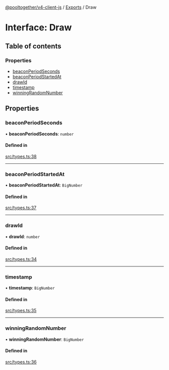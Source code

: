 [@pooltogether/v4-client-js](../README.md) / [Exports](../modules.md) / Draw

# Interface: Draw

## Table of contents

### Properties

- [beaconPeriodSeconds](Draw.md#beaconperiodseconds)
- [beaconPeriodStartedAt](Draw.md#beaconperiodstartedat)
- [drawId](Draw.md#drawid)
- [timestamp](Draw.md#timestamp)
- [winningRandomNumber](Draw.md#winningrandomnumber)

## Properties

### beaconPeriodSeconds

• **beaconPeriodSeconds**: `number`

#### Defined in

[src/types.ts:38](https://github.com/pooltogether/v4-js-client/blob/8c8198d/src/types.ts#L38)

___

### beaconPeriodStartedAt

• **beaconPeriodStartedAt**: `BigNumber`

#### Defined in

[src/types.ts:37](https://github.com/pooltogether/v4-js-client/blob/8c8198d/src/types.ts#L37)

___

### drawId

• **drawId**: `number`

#### Defined in

[src/types.ts:34](https://github.com/pooltogether/v4-js-client/blob/8c8198d/src/types.ts#L34)

___

### timestamp

• **timestamp**: `BigNumber`

#### Defined in

[src/types.ts:35](https://github.com/pooltogether/v4-js-client/blob/8c8198d/src/types.ts#L35)

___

### winningRandomNumber

• **winningRandomNumber**: `BigNumber`

#### Defined in

[src/types.ts:36](https://github.com/pooltogether/v4-js-client/blob/8c8198d/src/types.ts#L36)
